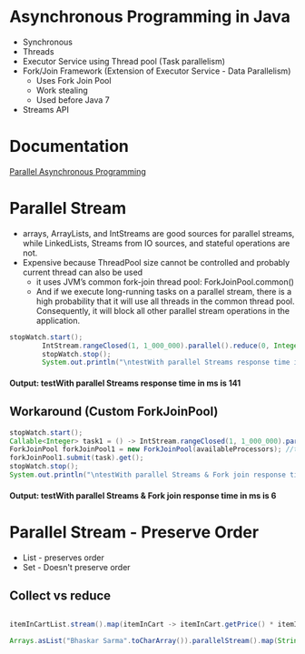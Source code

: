 # Asynchronous Programming in Java

* Synchronous 
* Threads
* Executor Service using Thread pool (Task parallelism)
* Fork/Join Framework (Extension of Executor Service - Data Parallelism)
  * Uses Fork Join Pool
  * Work stealing
  * Used before Java 7
* Streams API

# Documentation
[Parallel Asynchronous Programming](src%2Fmain%2Fresources%2Fparallel-asynchronous-programming-java.pdf)

# Parallel Stream
* arrays, ArrayLists, and IntStreams are good sources for parallel streams, while LinkedLists, Streams from IO sources, and stateful operations are not.
* Expensive because ThreadPool size cannot be controlled and probably current thread can also be used
  * it uses JVM’s common fork-join thread pool: ForkJoinPool.common()
  * And if we execute long-running tasks on a parallel stream, there is a high probability that it will use all threads in the common thread pool. Consequently, it will block all other parallel stream operations in the application.


```Java
stopWatch.start();
        IntStream.rangeClosed(1, 1_000_000).parallel().reduce(0, Integer::sum);
        stopWatch.stop();
        System.out.println("\ntestWith parallel Streams response time in ms is " + stopWatch.getTime(TimeUnit.MILLISECONDS));
```
#### Output: testWith parallel Streams response time in ms is 141

## Workaround (Custom ForkJoinPool)

```Java
stopWatch.start();
Callable<Integer> task1 = () -> IntStream.rangeClosed(1, 1_000_000).parallel().reduce(0, Integer::sum);
ForkJoinPool forkJoinPool1 = new ForkJoinPool(availableProcessors); //this will guarantee that current thread won't be used
forkJoinPool1.submit(task).get();
stopWatch.stop();
System.out.println("\ntestWith parallel Streams & Fork join response time in ms is " + stopWatch.getTime(TimeUnit.MILLISECONDS));
```

#### Output: testWith parallel Streams & Fork join response time in ms is 6

# Parallel Stream - Preserve Order

* List - preserves order
* Set - Doesn't preserve order

## Collect vs reduce

```java

itemInCartList.stream().map(itemInCart -> itemInCart.getPrice() * itemInCart.getQuantity()).reduce(0d, Double::sum);

```

```java
Arrays.asList("Bhaskar Sarma".toCharArray()).parallelStream().map(String::valueOf).collect(Collectors.joining())
```